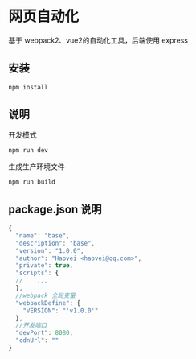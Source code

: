 # 网页自动化

基于 webpack2、vue2的自动化工具，后端使用 express

## 安装

```bash
npm install
```

## 说明


开发模式
```bash
npm run dev
```
生成生产环境文件
```bash
npm run build
```

## package.json 说明

```javascript
{
  "name": "base",
  "description": "base",
  "version": "1.0.0",
  "author": "Haovei <haovei@qq.com>",
  "private": true,
  "scripts": {
  //    ...
  },
  //webpack 全局变量
  "webpackDefine": {
    "VERSION": "'v1.0.0'"
  },
  //开发端口
  "devPort": 8080,
  "cdnUrl": ""
}
```